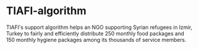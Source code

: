 # TIAFI-algorithm

TIAFI's support algorithm helps an NGO supporting Syrian refugees in Izmir, Turkey to fairly and efficiently distribute 250 monthly food packages and 150 monthly hygiene packages among its thousands of service members. 
